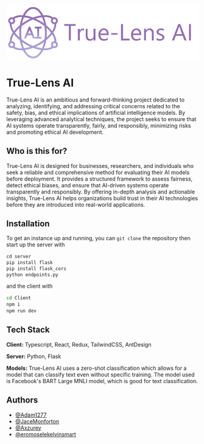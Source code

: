 ![Logo](trulens.png)
# True-Lens AI

True-Lens AI is an ambitious and forward-thinking project dedicated to analyzing, identifying, and addressing critical concerns related to the safety, bias, and ethical implications of artificial intelligence models. By leveraging advanced analytical techniques, the project seeks to ensure that AI systems operate transparently, fairly, and responsibly, minimizing risks and promoting ethical AI development.

## Who is this for?

True-Lens AI is designed for businesses, researchers, and individuals who seek a reliable and comprehensive method for evaluating their AI models before deployment. It provides a structured framework to assess fairness, detect ethical biases, and ensure that AI-driven systems operate transparently and responsibly. By offering in-depth analysis and actionable insights, True-Lens AI helps organizations build trust in their AI technologies before they are introduced into real-world applications.

## Installation

To get an instance up and running, you can ```git clone``` the repository then start up the server with 
```
cd server
pip install flask
pip install flask_cors
python endpoints.py
```
and the client with
```bash
cd Client
npm i
npm run dev
```
    
## Tech Stack

**Client:** Typescript, React, Redux, TailwindCSS, AntDesign

**Server:** Python, Flask

**Models:** True-Lens AI uses a zero-shot classification which allows for a model that can classify text even without specific training. The model used is Facebook's BART Large MNLI model, which is good for text classification.
## Authors

- [@Adam1277](https://github.com/Adam1277)
- [@JaceMonforton](https://github.com/JaceMonforton)
- [@Axzurey](https://github.com/Axzurey)
- [@eromoselekelvinsmart](https://github.com/eromoselekelvinsmart)
